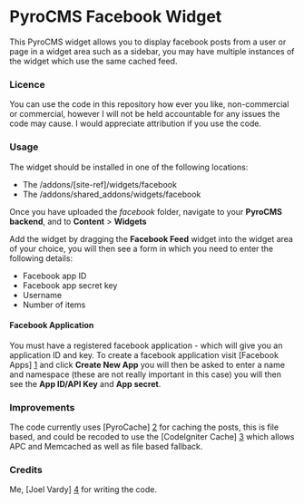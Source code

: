PyroCMS Facebook Widget
=======================

This PyroCMS widget allows you to display facebook posts from a user or page in a widget area such as a sidebar, you may have multiple instances of the widget which use the same cached feed.

### Licence

You can use the code in this repository how ever you like, non-commercial or commercial, however I will not be held accountable for any issues the code may cause.
I would appreciate attribution if you use the code.

### Usage

The widget should be installed in one of the following locations:

 * The /addons/[site-ref]/widgets/facebook
 * The /addons/shared_addons/widgets/facebook

Once you have uploaded the *facebook* folder, navigate to your **PyroCMS backend**, and to **Content** > **Widgets**

Add the widget by dragging the **Facebook Feed** widget into the widget area of your choice, you will then see a form in which you need to enter the following details:

 * Facebook app ID
 * Facebook app secret key
 * Username
 * Number of items

#### Facebook Application

You must have a registered facebook application - which will give you an application ID and key. To create a facebook application visit [Facebook Apps] [1] and click **Create New App** you will then be asked to enter a name and namespace (these are not really important in this case) you will then see the **App ID/API Key** and **App secret**.

### Improvements

The code currently uses [PyroCache] [2] for caching the posts, this is file based, and could be recoded to use the [CodeIgniter Cache] [3] which allows APC and Memcached as well as file based fallback.

### Credits

Me, [Joel Vardy] [4] for writing the code.

  [1]: https://developers.facebook.com/apps     "Facebook Apps"
  [2]: http://docs.pyrocms.com/2.1/manual/index.php/developers/tools/pyrocache     "PyroCache"
  [3]: http://codeigniter.com/user_guide/libraries/caching.html     "CodeIgniter Cache"
  [4]: http://joelvardy.com     "Joel Vardy"